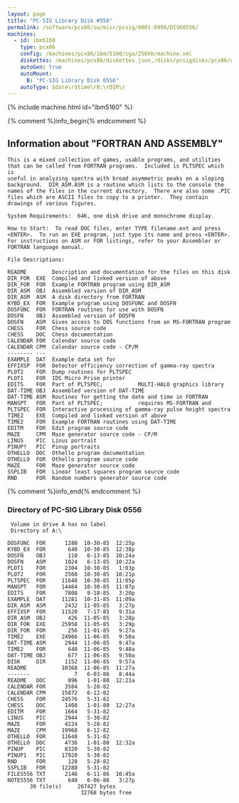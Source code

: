 ```yaml
---
layout: page
title: "PC-SIG Library Disk #556"
permalink: /software/pcx86/sw/misc/pcsig/0001-0999/DISK0556/
machines:
  - id: ibm5160
    type: pcx86
    config: /machines/pcx86/ibm/5160/cga/256kb/machine.xml
    diskettes: /machines/pcx86/diskettes.json,/disks/pcsigdisks/pcx86/diskettes.json
    autoGen: true
    autoMount:
      B: "PC-SIG Library Disk 0556"
    autoType: $date\r$time\rB:\rDIR\r
---
```


{% include machine.html id="ibm5160" %}

{% comment %}info_begin{% endcomment %}

## Information about "FORTRAN AND ASSEMBLY"

    This is a mixed collection of games, usable programs, and utilities
    that can be called from FORTRAN programs.  Included is PLTSPEC which is
    useful in analyzing spectra with broad asymmetric peaks on a sloping
    background.  DIR_ASM.ASM is a routine which lists to the console the
    names of the files in the current directory.  There are also some .PIC
    files which are ASCII files to copy to a printer.  They contain
    drawings of various figures.
    
    System Requirements:  64K, one disk drive and monochrome display.
    
    How to Start:  To read DOC files, enter TYPE filename.ext and press
    <ENTER>.  To run an EXE program, just type its name and press <ENTER>.
    For instructions on ASM or FOR listings, refer to your Assembler or
    FORTRAN language manual.
    
    File Descriptions:
    
    README        Description and documentation for the files on this disk
    DIR_FOR  EXE  Compiled and linked version of above
    DIR_FOR  FOR  Example FORTRAN program using DIR_ASM
    DIR_ASM  OBJ  Assembled version of DIR_ASM
    DIR_ASM  ASM  A disk directory from FORTRAN
    KYBD_EX  FOR  Example program using DOSFUNC and DOSFN
    DOSFUNC  FOR  FORTRAN routines for use with DOSFN
    DOSFN    OBJ  Assembled version of DOSFN
    DOSFN    ASM  Gives access to DOS functions from an MS-FORTRAN program
    CHESS    FOR  Chess source code
    CHESS    DOC  Chess documentation
    CALENDAR FOR  Calendar source code
    CALENDAR CPM  Calendar source code - CP/M
    -------- ---
    EXAMPLE  DAT  Example data set for
    EFFIXSP  FOR  Detector efficiency correction of gamma-ray spectra
    PLOT2    FOR  Dump routines for PLTSPEC
    PLOT1    FOR  IDS Micro Prism printer
    EDITS    FOR  Part of PLTSPEC;           MULTI-HALO graphics library
    DAT-TIME OBJ  Assembled version of DAT-TIME
    DAT-TIME ASM  Routines for getting the date and time in FORTRAN
    MANSPT   FOR  Part of PLTSPEC;           requires MS-FORTRAN and
    PLTSPEC  FOR  Interactive processing of gamma-ray pulse height spectra
    TIME2    EXE  Compiled and linked version of above
    TIME2    FOR  Example FORTRAN routines using DAT-TIME
    EDITM    FOR  Edit program source code
    MAZE     CPM  Maze generator source code - CP/M
    LINUS    PIC  Linus portrait
    PINUP?   PIC  Pinup portraits
    OTHELLO  DOC  Othello program documentation
    OTHELLO  FOR  Othello program source code
    MAZE     FOR  Maze generator source code
    SSPLIB   FOR  Linear least squares program source code
    RND      FOR  Random numbers generator source code
{% comment %}info_end{% endcomment %}


### Directory of PC-SIG Library Disk 0556

     Volume in drive A has no label
     Directory of A:\

    DOSFUNC  FOR      1280  10-30-85  12:25p
    KYBD_EX  FOR       640  10-30-85  12:38p
    DOSFN    OBJ       110   6-13-85  10:24a
    DOSFN    ASM      1024   6-13-85  10:22a
    PLOT1    FOR      2304  10-30-85   1:03p
    PLOT2    FOR      2560  10-30-85  10:21p
    PLTSPEC  FOR     11648  10-30-85  11:05p
    MANSPT   FOR     14464  10-30-85  11:07p
    EDITS    FOR      7808   9-18-85   3:20p
    EXAMPLE  DAT     11281  10-31-85  11:09a
    DIR_ASM  ASM      2432  11-05-85   3:27p
    EFFIXSP  FOR     11520   7-17-85   9:31a
    DIR_ASM  OBJ       426  11-05-85   3:28p
    DIR_FOR  EXE     25958  11-05-85   3:29p
    DIR_FOR  FOR       256  11-01-85   9:27a
    TIME2    EXE     24966  11-06-85   9:50a
    DAT-TIME ASM      2944  11-06-85   9:47a
    TIME2    FOR       640  11-06-85   9:48a
    DAT-TIME OBJ       677  11-06-85   9:50a
    DISK     DIR      1152  11-06-85   9:57a
    README           10368  11-06-85  11:27a
    -------              7   6-03-86   8:44a
    README   DOC       896   1-01-80  12:21a
    CALENDAR FOR      3584   5-28-82
    CALENDAR CPM     15872   6-12-82
    CHESS    FOR     24576   5-31-82
    CHESS    DOC      1408   1-01-80  12:27a
    EDITM    FOR      1664   5-31-82
    LINUS    PIC      2944   5-30-82
    MAZE     FOR      4224   5-28-82
    MAZE     CPM     19968   6-12-82
    OTHELLO  FOR     11648   5-31-82
    OTHELLO  DOC      4736   1-01-80  12:32a
    PINUP    PIC      8320   5-30-82
    PINUP1   PIC     17920   5-30-82
    RND      FOR       128   5-28-82
    SSPLIB   FOR     12288   5-31-82
    FILES556 TXT      2146   6-11-86  10:45a
    NOTES556 TXT       640   6-06-86   3:27p
           39 file(s)     267427 bytes
                           32768 bytes free
